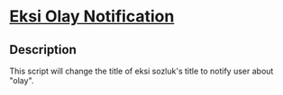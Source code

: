 # [Eksi Olay Notification](https://github.com/baturkacamak/user-scripts/tree/master/eksi-olay)

## Description

This script will change the title of eksi sozluk's title to notify user about "olay".